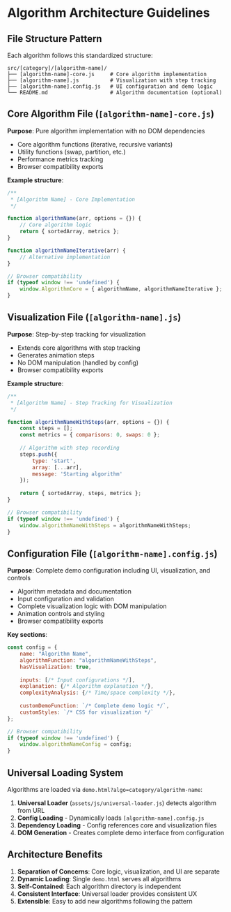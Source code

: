 # Algorithm Architecture Guidelines

## File Structure Pattern

Each algorithm follows this standardized structure:

```
src/[category]/[algorithm-name]/
├── [algorithm-name]-core.js     # Core algorithm implementation
├── [algorithm-name].js          # Visualization with step tracking
├── [algorithm-name].config.js   # UI configuration and demo logic
└── README.md                    # Algorithm documentation (optional)
```

## Core Algorithm File (`[algorithm-name]-core.js`)

**Purpose**: Pure algorithm implementation with no DOM dependencies

- Core algorithm functions (iterative, recursive variants)
- Utility functions (swap, partition, etc.)
- Performance metrics tracking
- Browser compatibility exports

**Example structure**:
```javascript
/**
 * [Algorithm Name] - Core Implementation
 */

function algorithmName(arr, options = {}) {
    // Core algorithm logic
    return { sortedArray, metrics };
}

function algorithmNameIterative(arr) {
    // Alternative implementation
}

// Browser compatibility
if (typeof window !== 'undefined') {
    window.AlgorithmCore = { algorithmName, algorithmNameIterative };
}
```

## Visualization File (`[algorithm-name].js`)

**Purpose**: Step-by-step tracking for visualization

- Extends core algorithms with step tracking
- Generates animation steps
- No DOM manipulation (handled by config)
- Browser compatibility exports

**Example structure**:
```javascript
/**
 * [Algorithm Name] - Step Tracking for Visualization
 */

function algorithmNameWithSteps(arr, options = {}) {
    const steps = [];
    const metrics = { comparisons: 0, swaps: 0 };
    
    // Algorithm with step recording
    steps.push({
        type: 'start',
        array: [...arr],
        message: 'Starting algorithm'
    });
    
    return { sortedArray, steps, metrics };
}

// Browser compatibility
if (typeof window !== 'undefined') {
    window.algorithmNameWithSteps = algorithmNameWithSteps;
}
```

## Configuration File (`[algorithm-name].config.js`)

**Purpose**: Complete demo configuration including UI, visualization, and controls

- Algorithm metadata and documentation
- Input configuration and validation
- Complete visualization logic with DOM manipulation
- Animation controls and styling
- Browser compatibility exports

**Key sections**:
```javascript
const config = {
    name: "Algorithm Name",
    algorithmFunction: "algorithmNameWithSteps",
    hasVisualization: true,
    
    inputs: [/* Input configurations */],
    explanation: {/* Algorithm explanation */},
    complexityAnalysis: {/* Time/space complexity */},
    
    customDemoFunction: `/* Complete demo logic */`,
    customStyles: `/* CSS for visualization */`
};

// Browser compatibility
if (typeof window !== 'undefined') {
    window.algorithmNameConfig = config;
}
```

## Universal Loading System

Algorithms are loaded via `demo.html?algo=category/algorithm-name`:

1. **Universal Loader** (`assets/js/universal-loader.js`) detects algorithm from URL
2. **Config Loading** - Dynamically loads `[algorithm-name].config.js`
3. **Dependency Loading** - Config references core and visualization files
4. **DOM Generation** - Creates complete demo interface from configuration

## Architecture Benefits

1. **Separation of Concerns**: Core logic, visualization, and UI are separate
2. **Dynamic Loading**: Single `demo.html` serves all algorithms
3. **Self-Contained**: Each algorithm directory is independent
4. **Consistent Interface**: Universal loader provides consistent UX
5. **Extensible**: Easy to add new algorithms following the pattern
